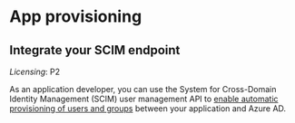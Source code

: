 # App provisioning

## Integrate your SCIM endpoint

_Licensing_: P2

As an application developer, you can use the System for Cross-Domain Identity Management (SCIM) user management API to [enable automatic provisioning of users and groups](https://docs.microsoft.com/azure/active-directory/app-provisioning/use-scim-to-provision-users-and-groups) between your application and Azure AD. 